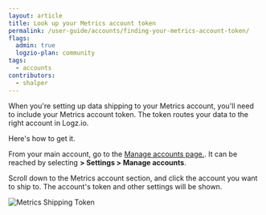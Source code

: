 ```yaml
---
layout: article
title: Look up your Metrics account token
permalink: /user-guide/accounts/finding-your-metrics-account-token/
flags:
  admin: true
  logzio-plan: community
tags:
  - accounts
contributors:
  - shalper
---
```


When you're setting up data shipping to your Metrics account, you'll need to include your Metrics account token. The token routes your data to the right account in Logz.io.

Here's how to get it.

From your main account, go to the [Manage accounts page.](https://app.logz.io/#/dashboard/settings/manage-accounts). It can be reached by selecting **<i class="li li-gear"></i> > Settings > Manage accounts**.

Scroll down to the Metrics account section,
and click the account you want to ship to.
The account's token and other settings will be shown.

![Metrics Shipping Token](https://dytvr9ot2sszz.cloudfront.net/logz-docs/accounts/metrics-token.png)
